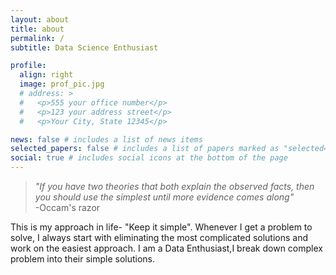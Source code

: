 ```yaml
---
layout: about
title: about
permalink: /
subtitle: Data Science Enthusiast

profile:
  align: right
  image: prof_pic.jpg
  # address: >
  #   <p>555 your office number</p>
  #   <p>123 your address street</p>
  #   <p>Your City, State 12345</p>

news: false # includes a list of news items
selected_papers: false # includes a list of papers marked as "selected={true}"
social: true # includes social icons at the bottom of the page
---
```


> *"If you have two theories that both explain the observed facts, then you should use the simplest until more evidence comes along"*  
> -Occam's razor

This is my approach in life- "Keep it simple". Whenever I get a problem to solve, I always start with eliminating the most complicated solutions and work on the easiest approach. I am a Data Enthusiast,I break down complex problem into their simple solutions. 
